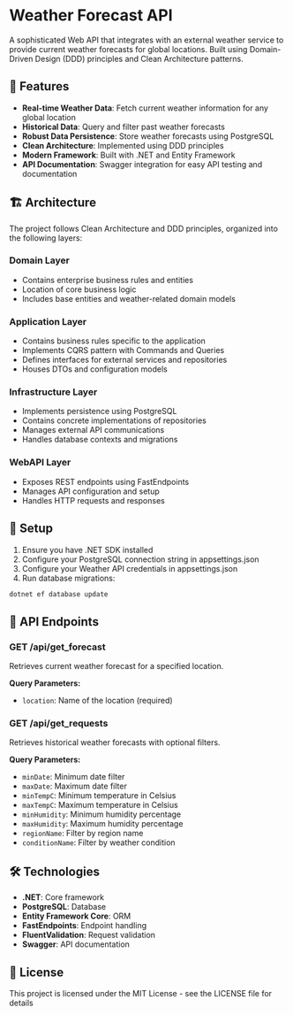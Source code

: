 # Weather Forecast API

A sophisticated Web API that integrates with an external weather service to provide current weather forecasts for global locations. Built using Domain-Driven Design (DDD) principles and Clean Architecture patterns.

## 🚀 Features

- **Real-time Weather Data**: Fetch current weather information for any global location
- **Historical Data**: Query and filter past weather forecasts
- **Robust Data Persistence**: Store weather forecasts using PostgreSQL
- **Clean Architecture**: Implemented using DDD principles
- **Modern Framework**: Built with .NET and Entity Framework
- **API Documentation**: Swagger integration for easy API testing and documentation

## 🏗️ Architecture

The project follows Clean Architecture and DDD principles, organized into the following layers:

### Domain Layer
- Contains enterprise business rules and entities
- Location of core business logic
- Includes base entities and weather-related domain models

### Application Layer
- Contains business rules specific to the application
- Implements CQRS pattern with Commands and Queries
- Defines interfaces for external services and repositories
- Houses DTOs and configuration models

### Infrastructure Layer
- Implements persistence using PostgreSQL
- Contains concrete implementations of repositories
- Manages external API communications
- Handles database contexts and migrations

### WebAPI Layer
- Exposes REST endpoints using FastEndpoints
- Manages API configuration and setup
- Handles HTTP requests and responses

## 🔧 Setup

1. Ensure you have .NET SDK installed
2. Configure your PostgreSQL connection string in appsettings.json
3. Configure your Weather API credentials in appsettings.json
4. Run database migrations:
```bash
dotnet ef database update
```

## 🚦 API Endpoints

### GET /api/get_forecast
Retrieves current weather forecast for a specified location.

**Query Parameters:**
- `location`: Name of the location (required)

### GET /api/get_requests
Retrieves historical weather forecasts with optional filters.

**Query Parameters:**
- `minDate`: Minimum date filter
- `maxDate`: Maximum date filter
- `minTempC`: Minimum temperature in Celsius
- `maxTempC`: Maximum temperature in Celsius
- `minHumidity`: Minimum humidity percentage
- `maxHumidity`: Maximum humidity percentage
- `regionName`: Filter by region name
- `conditionName`: Filter by weather condition

## 🛠️ Technologies

- **.NET**: Core framework
- **PostgreSQL**: Database
- **Entity Framework Core**: ORM
- **FastEndpoints**: Endpoint handling
- **FluentValidation**: Request validation
- **Swagger**: API documentation

## 📄 License

This project is licensed under the MIT License - see the LICENSE file for details
